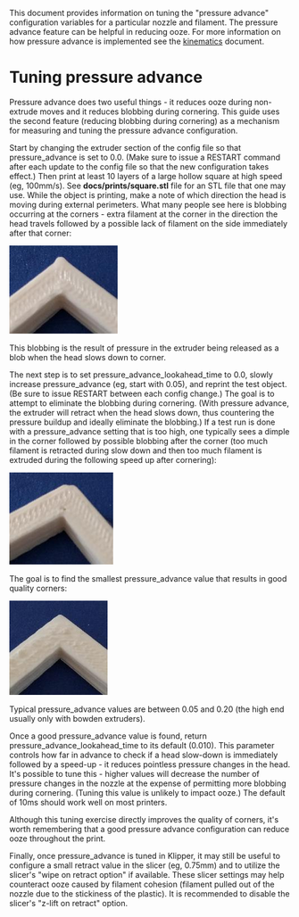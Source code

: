This document provides information on tuning the "pressure advance"
configuration variables for a particular nozzle and filament. The
pressure advance feature can be helpful in reducing ooze. For more
information on how pressure advance is implemented see the
[kinematics](Kinematics.md) document.

Tuning pressure advance
=======================

Pressure advance does two useful things - it reduces ooze during
non-extrude moves and it reduces blobbing during cornering. This guide
uses the second feature (reducing blobbing during cornering) as a
mechanism for measuring and tuning the pressure advance configuration.

Start by changing the extruder section of the config file so that
pressure_advance is set to 0.0. (Make sure to issue a RESTART command
after each update to the config file so that the new configuration
takes effect.) Then print at least 10 layers of a large hollow square
at high speed (eg, 100mm/s). See **docs/prints/square.stl** file for
an STL file that one may use. While the object is printing, make a
note of which direction the head is moving during external
perimeters. What many people see here is blobbing occurring at the
corners - extra filament at the corner in the direction the head
travels followed by a possible lack of filament on the side
immediately after that corner:

![corner-blob](img/corner-blob.jpg)

This blobbing is the result of pressure in the extruder being released
as a blob when the head slows down to corner.

The next step is to set pressure_advance_lookahead_time to 0.0, slowly
increase pressure_advance (eg, start with 0.05), and reprint the test
object. (Be sure to issue RESTART between each config change.)  The
goal is to attempt to eliminate the blobbing during cornering. (With
pressure advance, the extruder will retract when the head slows down,
thus countering the pressure buildup and ideally eliminate the
blobbing.) If a test run is done with a pressure_advance setting that
is too high, one typically sees a dimple in the corner followed by
possible blobbing after the corner (too much filament is retracted
during slow down and then too much filament is extruded during the
following speed up after cornering):

![corner-dimple](img/corner-dimple.jpg)

The goal is to find the smallest pressure_advance value that results
in good quality corners:

![corner-good](img/corner-good.jpg)

Typical pressure_advance values are between 0.05 and 0.20 (the high
end usually only with bowden extruders).

Once a good pressure_advance value is found, return
pressure_advance_lookahead_time to its default (0.010). This parameter
controls how far in advance to check if a head slow-down is
immediately followed by a speed-up - it reduces pointless pressure
changes in the head. It's possible to tune this - higher values will
decrease the number of pressure changes in the nozzle at the expense
of permitting more blobbing during cornering. (Tuning this value is
unlikely to impact ooze.) The default of 10ms should work well on most
printers.

Although this tuning exercise directly improves the quality of
corners, it's worth remembering that a good pressure advance
configuration can reduce ooze throughout the print.

Finally, once pressure_advance is tuned in Klipper, it may still be
useful to configure a small retract value in the slicer (eg, 0.75mm)
and to utilize the slicer's "wipe on retract option" if available.
These slicer settings may help counteract ooze caused by filament
cohesion (filament pulled out of the nozzle due to the stickiness of
the plastic). It is recommended to disable the slicer's "z-lift on
retract" option.
